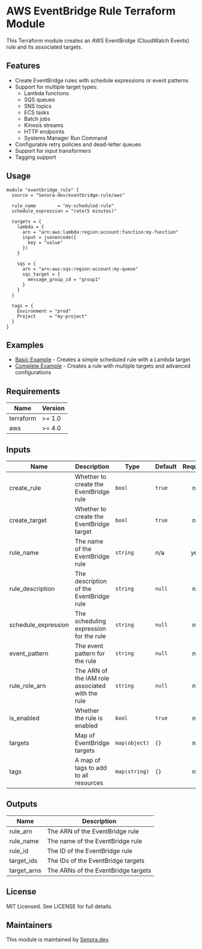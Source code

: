 # AWS EventBridge Rule Terraform Module

This Terraform module creates an AWS EventBridge (CloudWatch Events) rule and its associated targets.

## Features

- Create EventBridge rules with schedule expressions or event patterns
- Support for multiple target types:
  - Lambda functions
  - SQS queues
  - SNS topics
  - ECS tasks
  - Batch jobs
  - Kinesis streams
  - HTTP endpoints
  - Systems Manager Run Command
- Configurable retry policies and dead-letter queues
- Support for input transformers
- Tagging support

## Usage

```hcl
module "eventbridge_rule" {
  source = "Senora-dev/eventbridge-rule/aws"

  rule_name        = "my-scheduled-rule"
  schedule_expression = "rate(5 minutes)"
  
  targets = {
    lambda = {
      arn = "arn:aws:lambda:region:account:function:my-function"
      input = jsonencode({
        key = "value"
      })
    }
    
    sqs = {
      arn = "arn:aws:sqs:region:account:my-queue"
      sqs_target = {
        message_group_id = "group1"
      }
    }
  }

  tags = {
    Environment = "prod"
    Project     = "my-project"
  }
}
```

## Examples

- [Basic Example](examples/basic/main.tf) - Creates a simple scheduled rule with a Lambda target
- [Complete Example](examples/complete/main.tf) - Creates a rule with multiple targets and advanced configurations

## Requirements

| Name | Version |
|------|---------|
| terraform | >= 1.0 |
| aws | >= 4.0 |

## Inputs

| Name | Description | Type | Default | Required |
|------|-------------|------|---------|:--------:|
| create_rule | Whether to create the EventBridge rule | `bool` | `true` | no |
| create_target | Whether to create the EventBridge target | `bool` | `true` | no |
| rule_name | The name of the EventBridge rule | `string` | n/a | yes |
| rule_description | The description of the EventBridge rule | `string` | `null` | no |
| schedule_expression | The scheduling expression for the rule | `string` | `null` | no |
| event_pattern | The event pattern for the rule | `string` | `null` | no |
| rule_role_arn | The ARN of the IAM role associated with the rule | `string` | `null` | no |
| is_enabled | Whether the rule is enabled | `bool` | `true` | no |
| targets | Map of EventBridge targets | `map(object)` | `{}` | no |
| tags | A map of tags to add to all resources | `map(string)` | `{}` | no |

## Outputs

| Name | Description |
|------|-------------|
| rule_arn | The ARN of the EventBridge rule |
| rule_name | The name of the EventBridge rule |
| rule_id | The ID of the EventBridge rule |
| target_ids | The IDs of the EventBridge targets |
| target_arns | The ARNs of the EventBridge targets |

## License

MIT Licensed. See LICENSE for full details.

## Maintainers

This module is maintained by [Senora.dev](https://senora.dev). 